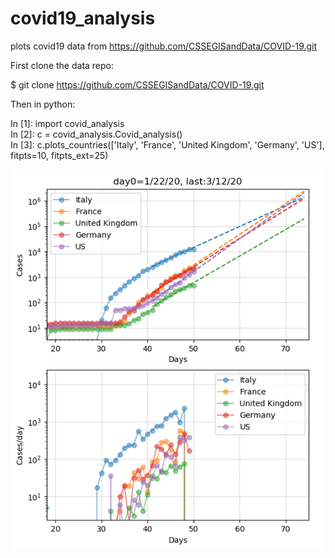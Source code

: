 # covid19_analysis
plots covid19 data from https://github.com/CSSEGISandData/COVID-19.git

First clone the data repo:

$ git clone https://github.com/CSSEGISandData/COVID-19.git

Then in python:

In [1]: import covid_analysis                                                   
In [2]: c = covid_analysis.Covid_analysis()                                     
In [3]: c.plots_countries(['Italy', 'France', 'United Kingdom', 'Germany', 'US'], fitpts=10, fitpts_ext=25)   

![example](example_plot.png)
